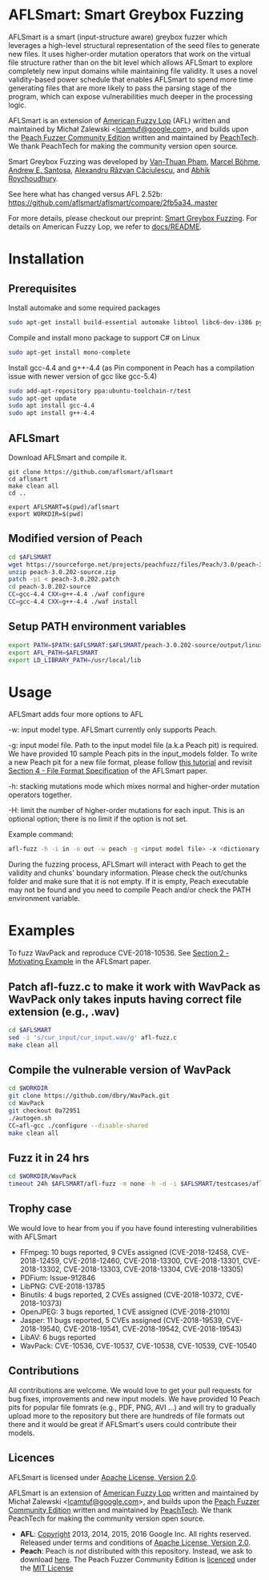 # AFLSmart: Smart Greybox Fuzzing
AFLSmart is a smart (input-structure aware) greybox fuzzer which leverages a high-level structural representation of the seed files to generate new files. It uses higher-order mutation operators that work on the virtual file structure rather than on the bit level which allows AFLSmart to explore completely new input domains while maintaining file validity. It uses a novel validity-based power schedule that enables AFLSmart to spend more time generating files that are more likely to pass the parsing stage of the program, which can expose vulnerabilities much deeper in the processing logic.

AFLSmart is an extension of [American Fuzzy Lop](http://lcamtuf.coredump.cx/afl/) (AFL) written and maintained by Michał Zalewski <<lcamtuf@google.com>>, and builds upon the [Peach Fuzzer Community Edition](http://www.peach.tech/resources/peachcommunity/) written and maintained by [PeachTech](https://www.peach.tech/). We thank PeachTech for making the community version open source.

Smart Greybox Fuzzing was developed by [Van-Thuan Pham](https://thuanpv.github.io/), [Marcel Böhme](https://mboehme.github.io/), [Andrew E. Santosa](https://sg.linkedin.com/in/andrew-santosa-68b2463b), [Alexandru Răzvan Căciulescu](https://ro.linkedin.com/in/alexandru-razvan-caciulescu-049699106), and [Abhik Roychoudhury](https://www.comp.nus.edu.sg/~abhik/).

See here what has changed versus AFL 2.52b: <https://github.com/aflsmart/aflsmart/compare/2fb5a34..master>

For more details, please checkout our preprint: [Smart Greybox Fuzzing](https://thuanpv.github.io/publications/TSE19_aflsmart.pdf). For details on American Fuzzy Lop, we refer to [docs/README](https://github.com/aflsmart/aflsmart/blob/master/docs/README).

# Installation

## Prerequisites

Install automake and some required packages
```bash
sudo apt-get install build-essential automake libtool libc6-dev-i386 python-pip g++-multilib
```

Compile and install mono package to support C# on Linux
```bash
sudo apt-get install mono-complete
```
Install gcc-4.4 and g++-4.4 (as Pin component in Peach has a compilation issue with newer version of gcc like gcc-5.4)
```bash
sudo add-apt-repository ppa:ubuntu-toolchain-r/test
sudo apt-get update
sudo apt install gcc-4.4
sudo apt install g++-4.4
```

## AFLSmart

Download AFLSmart and compile it.
```
git clone https://github.com/aflsmart/aflsmart
cd aflsmart
make clean all
cd ..

export AFLSMART=$(pwd)/aflsmart
export WORKDIR=$(pwd)
```

## Modified version of Peach

```bash
cd $AFLSMART
wget https://sourceforge.net/projects/peachfuzz/files/Peach/3.0/peach-3.0.202-source.zip
unzip peach-3.0.202-source.zip
patch -p1 < peach-3.0.202.patch
cd peach-3.0.202-source
CC=gcc-4.4 CXX=g++-4.4 ./waf configure
CC=gcc-4.4 CXX=g++-4.4 ./waf install
```

## Setup PATH environment variables

```bash
export PATH=$PATH:$AFLSMART:$AFLSMART/peach-3.0.202-source/output/linux_x86_64_debug/bin
export AFL_PATH=$AFLSMART
export LD_LIBRARY_PATH=/usr/local/lib
```

# Usage

AFLSmart adds four more options to AFL

-w: input model type. AFLSmart currently only supports Peach.

-g: input model file. Path to the input model file (a.k.a Peach pit) is required. We have provided 10 sample Peach pits in the input_models folder. To write a new Peach pit for a new file format, please follow [this tutorial](http://community.peachfuzzer.com/v3/PeachQuickStart.html) and revisit [Section 4 - File Format Specification](https://thuanpv.github.io/publications/TSE19_aflsmart.pdf) of the AFLSmart paper.

-h: stacking mutations mode which mixes normal and higher-order mutation operators together. 

-H: limit the number of higher-order mutations for each input. This is an optional option; there is no limit if the option is not set.

Example command: 
```bash
afl-fuzz -h -i in -o out -w peach -g <input model file> -x <dictionary file> <executable binary and its arguments> @@
```

During the fuzzing process, AFLSmart will interact with Peach to get the validity and chunks' boundary information. Please check the out/chunks folder and make sure that it is not empty. If it is empty, Peach executable may not be found and you need to compile Peach and/or check the PATH environment variable.

# Examples

To fuzz WavPack and reproduce CVE-2018-10536. See [Section 2 - Motivating Example](https://thuanpv.github.io/publications/TSE19_aflsmart.pdf) in the AFLSmart paper.

## Patch afl-fuzz.c to make it work with WavPack as WavPack only takes inputs having correct file extension (e.g., .wav)
```bash
cd $AFLSMART
sed -i 's/cur_input/cur_input.wav/g' afl-fuzz.c
make clean all
```

## Compile the vulnerable version of WavPack
```bash
cd $WORKDIR
git clone https://github.com/dbry/WavPack.git
cd WavPack
git checkout 0a72951
./autogen.sh
CC=afl-gcc ./configure --disable-shared
make clean all
```
## Fuzz it in 24 hrs
```bash
cd $WORKDIR/WavPack
timeout 24h $AFLSMART/afl-fuzz -m none -h -d -i $AFLSMART/testcases/aflsmart/wav -o out -w peach -g $AFLSMART/input_models/wav.xml -x $AFLSMART/dictionaries/wav.dict cli/wavpack -y @@ -o out
```

## Trophy case
We would love to hear from you if you have found interesting vulnerabilities with AFLSmart

* FFmpeg: 10 bugs reported, 9 CVEs assigned (CVE-2018-12458, CVE-2018-12459, CVE-2018-12460, CVE-2018-13300, CVE-2018-13301, CVE-2018-13302, CVE-2018-13303, CVE-2018-13304, CVE-2018-13305)
* PDFium: Issue-912846
* LibPNG: CVE-2018-13785
* Binutils: 4 bugs reported, 2 CVEs assigned (CVE-2018-10372, CVE-2018-10373)
* OpenJPEG: 3 bugs reported, 1 CVE assigned (CVE-2018-21010)
* Jasper: 11 bugs reported, 5 CVEs assigned (CVE-2018-19539, CVE-2018-19540, CVE-2018-19541, CVE-2018-19542, CVE-2018-19543)
* LibAV: 6 bugs reported
* WavPack: CVE-10536, CVE-10537, CVE-10538, CVE-10539, CVE-10540

## Contributions

All contributions are welcome. We would love to get your pull requests for bug fixes, improvements and new input models. We have provided 10 Peach pits for popular file fomrats (e.g., PDF, PNG, AVI ...) and will try to gradually upload more to the repository but there are hundreds of file formats out there and it would be great if AFLSmart's users could contribute their models.

## Licences

AFLSmart is licensed under [Apache License, Version 2.0](https://www.apache.org/licenses/LICENSE-2.0).

AFLSmart is an extension of [American Fuzzy Lop](http://lcamtuf.coredump.cx/afl/) written and maintained by Michał Zalewski <<lcamtuf@google.com>>, and builds upon the [Peach Fuzzer Community Edition](http://www.peach.tech/resources/peachcommunity/) written and maintained by [PeachTech](https://www.peach.tech/). We thank PeachTech for making the community version open source.
* **AFL**: [Copyright](https://github.com/aflsmart/aflsmart/blob/master/docs/README) 2013, 2014, 2015, 2016 Google Inc. All rights reserved. Released under terms and conditions of [Apache License, Version 2.0](https://www.apache.org/licenses/LICENSE-2.0).
* **Peach**: Peach is *not* distributed with this repository. Instead, we ask to download [here](https://sourceforge.net/projects/peachfuzz/files/Peach/3.0/). The Peach Fuzzer Community Edition is [licenced](http://community.peachfuzzer.com/License.html) under the [MIT License](http://en.wikipedia.org/wiki/Mit_license)
